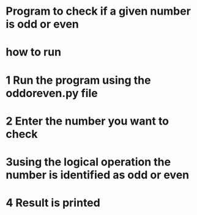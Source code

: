 # Program to check if a given number is odd or even
# how to run
# 1 Run the program using the oddoreven.py file
# 2 Enter the number you want to check
# 3using the logical operation the number is identified as odd or even
# 4 Result is printed
